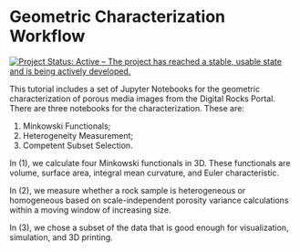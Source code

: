 # Geometric Characterization Workflow
[![Project Status: Active – The project has reached a stable, usable state and is being actively developed.](https://www.repostatus.org/badges/latest/active.svg)](https://www.repostatus.org/#active)

This tutorial includes a set of Jupyter Notebooks for the geometric characterization of porous media images from the Digital Rocks Portal. There are three notebooks for the characterization. These are:
1. Minkowski Functionals;
2. Heterogeneity Measurement;
3. Competent Subset Selection.

In (1), we calculate four Minkowski functionals in 3D. These functionals are volume, surface area, integral mean curvature, and Euler characteristic.

In (2), we measure whether a rock sample is heterogeneous or homogeneous based on scale-independent porosity variance calculations within a moving window of increasing size.

In (3), we chose a subset of the data that is good enough for visualization, simulation, and 3D printing.
